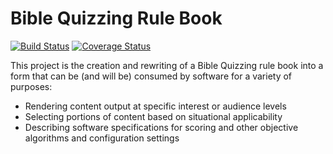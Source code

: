 # Bible Quizzing Rule Book

[![Build Status](https://travis-ci.org/gryphonshafer/Quizzing-Rule-Book.svg)](https://travis-ci.org/gryphonshafer/Quizzing-Rule-Book)
[![Coverage Status](https://coveralls.io/repos/gryphonshafer/Quizzing-Rule-Book/badge.png)](https://coveralls.io/r/gryphonshafer/Quizzing-Rule-Book)

This project is the creation and rewriting of a Bible Quizzing rule book into a form that can be (and will be) consumed by software for a variety of purposes:

- Rendering content output at specific interest or audience levels
- Selecting portions of content based on situational applicability
- Describing software specifications for scoring and other objective algorithms and configuration settings
